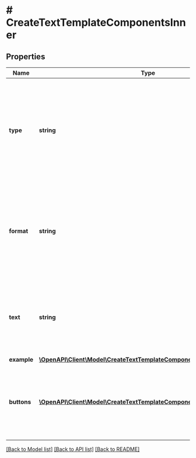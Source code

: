 # # CreateTextTemplateComponentsInner

## Properties

Name | Type | Description | Notes
------------ | ------------- | ------------- | -------------
**type** | **string** | The type of template component. &#x60;HEADER&#x60;, &#x60;FOOTER&#x60;, and &#x60;BUTTONS&#x60; are optional, a &#x60;BODY&#x60; is always a required component of a template. | [optional]
**format** | **string** | The format of the template component. For a Text Template, &#x60;format&#x60; is always &#x60;TEXT&#x60; for &#x60;HEADER&#x60;, &#x60;BODY&#x60; or &#x60;FOOTER&#x60; components. | [optional]
**text** | **string** | The text to be displayed in this template component. EIther &#x60;plain text&#x60; or &#x60;text with placeholders {{1}}&#x60;. | [optional]
**example** | [**\OpenAPI\Client\Model\CreateTextTemplateComponentsInnerExample**](CreateTextTemplateComponentsInnerExample.md) |  | [optional]
**buttons** | [**\OpenAPI\Client\Model\CreateTextTemplateComponentsInnerButtonsInner[]**](CreateTextTemplateComponentsInnerButtonsInner.md) | Where &#x60;type&#x60; is set to &#x60;BUTTONS&#x60;, an array of button objects representing the properties of each button. | [optional]

[[Back to Model list]](../../README.md#models) [[Back to API list]](../../README.md#endpoints) [[Back to README]](../../README.md)
